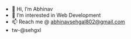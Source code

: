 - 👋 Hi, I’m Abhinav 
- 👀 I’m interested in Web Development
- 📫 Reach me @ abhinavsehgal802@gmail.com
- tw-@sehgxl

<!---
sehgxl/sehgxl is a ✨ special ✨ repository because its `README.md` (this file) appears on your GitHub profile.
You can click the Preview link to take a look at your changes.
--->
